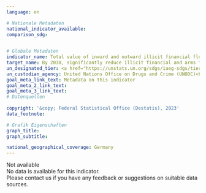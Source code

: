 ```yaml
---
language: en    

# Nationale Metadaten    
national_indicator_available:     
comparison_sdg:     
    

# Globale Metadaten    
indicator_name: Total value of inward and outward illicit financial flows (in current United States dollars)    
target_name: By 2030, significantly reduce illicit financial and arms flows, strengthen the recovery and return of stolen assets and combat all forms of organized crime    
un_designated_tier: <a href="https://unstats.un.org/sdgs/iaeg-sdgs/tier-classification/" title="Click here for more information on the UN tier classification."  target="_blank">Tier II</a>    
un_custodian_agency: United Nations Office on Drugs and Crime (UNODC)<br>United Nations Conference on Trade and Development (UNCTAD)    
goal_meta_link_text: Metadata on this indicator    
goal_meta_2_link_text:     
goal_meta_3_link_text:         
# Datenquellen    
    
copyright: '&copy; Federal Statistical Office (Destatis), 2023'    
data_footnote:     

# Grafik Eigenschaften    
graph_title: 
graph_subtitle:     

national_geographical_coverage: Germany    
---
```


<span class="status notstarted">Not available </span><br>
No data is available for this indicator.<br>
Please contact us if you have any feedback or suggestions on suitable data sources.